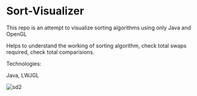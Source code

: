 # Sort-Visualizer

This repo is an attempt to visualize sorting algorithms using only Java and OpenGL

Helps to understand the working of sorting algorithm,
check total swaps required,
check total comparisions.


Technologies:

Java,
LWJGL

![sd2](https://github.com/nazariiboiko/Sort-Visualizer/assets/75481586/877189ac-7ce5-4e2a-b2b0-cb01fa0cff6a)
